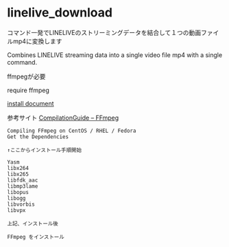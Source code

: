 # linelive_download

コマンド一発でLINELIVEのストリーミングデータを結合して１つの動画ファイルmp4に変換します

Combines LINELIVE streaming data into a single video file mp4 with a single command.


ffmpegが必要

require ffmpeg

[install document](http://shadowkrr.hateblo.jp/entry/2016/11/11/105512)


参考サイト
[CompilationGuide – FFmpeg](https://trac.ffmpeg.org/wiki/CompilationGuide)

```
Compiling FFmpeg on CentOS / RHEL / Fedora
Get the Dependencies

↑ここからインストール手順開始

Yasm
libx264
libx265
libfdk_aac
libmp3lame
libopus
libogg
libvorbis
libvpx

上記、インストール後

FFmpeg をインストール
```